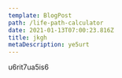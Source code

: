 ```yaml
---
template: BlogPost
path: /life-path-calculator
date: 2021-01-13T07:00:23.816Z
title: jkgh
metaDescription: ye5urt
---
```

u6rit7ua5is6
